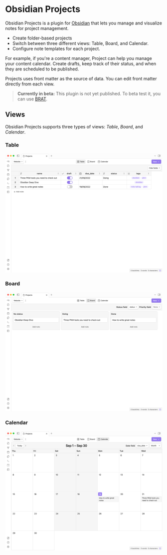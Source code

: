 # Obsidian Projects

Obsidian Projects is a plugin for [Obsidian](https://obsidian.md) that lets you manage and visualize notes for project management.

- Create folder-based projects
- Switch between three different views: Table, Board, and Calendar.
- Configure note templates for each project.

For example, if you're a content manager, Project can help you manage your content calendar. Create drafts, keep track of their status, and when they are scheduled to be published.

Projects uses front matter as the source of data. You can edit front matter directly from each view.

> **Currently in beta:** This plugin is not yet published. To beta test it, you can use [BRAT](https://github.com/TfTHacker/obsidian42-brat).

## Views

Obsidian Projects supports three types of views: _Table_, _Board_, and _Calendar_.

### Table

![Table](assets/table.png)

### Board

![Board](assets/board.png)

### Calendar

![Calendar](assets/calendar.png)
